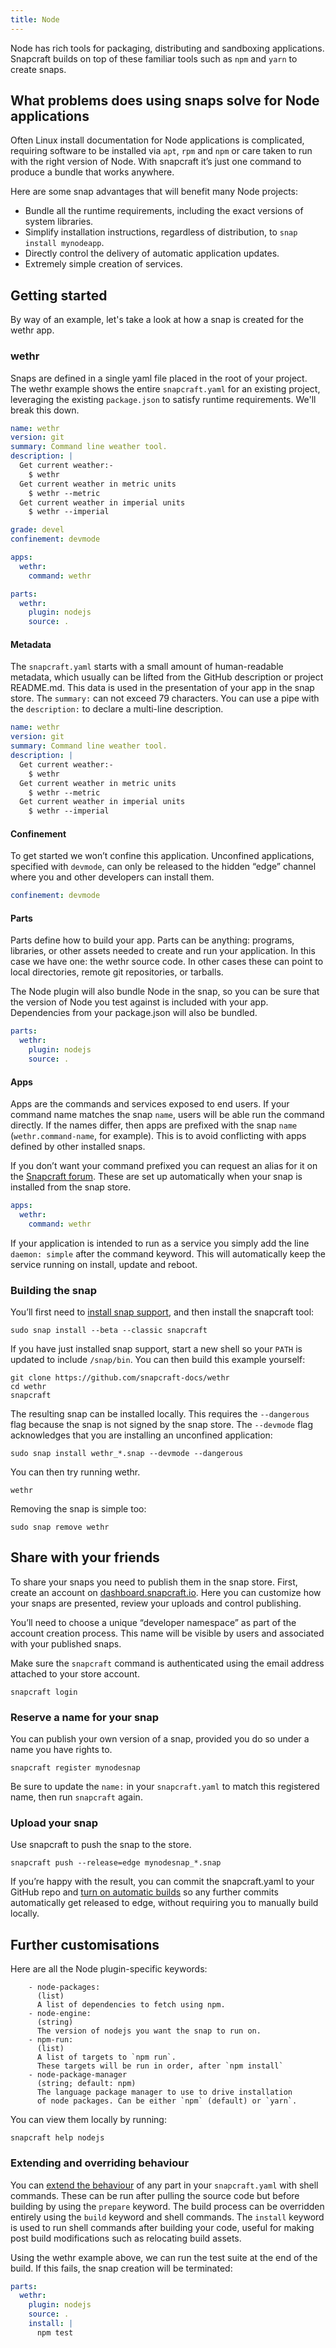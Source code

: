```yaml
---
title: Node
---
```


Node has rich tools for packaging, distributing and sandboxing applications. Snapcraft builds on top of these familiar tools such as `npm` and `yarn` to create snaps. 

## What problems does using snaps solve for Node applications

Often Linux install documentation for Node applications is complicated, requiring software to be installed via `apt`, `rpm` and `npm` or care taken to run with the right version of Node. With snapcraft it’s just one command to produce a bundle that works anywhere.

Here are some snap advantages that will benefit many Node projects:

  * Bundle all the runtime requirements, including the exact versions of system libraries.
  * Simplify installation instructions, regardless of distribution, to `snap install mynodeapp`.
  * Directly control the delivery of automatic application updates.
  * Extremely simple creation of services.

## Getting started

By way of an example, let's take a look at how a snap is created for the wethr app.

### wethr

Snaps are defined in a single yaml file placed in the root of your project. The wethr example shows the entire `snapcraft.yaml` for an existing project, leveraging the existing `package.json` to satisfy runtime requirements. We'll break this down.

```yaml
name: wethr
version: git
summary: Command line weather tool.
description: |
  Get current weather:-
    $ wethr
  Get current weather in metric units
    $ wethr --metric
  Get current weather in imperial units
    $ wethr --imperial

grade: devel
confinement: devmode

apps:
  wethr:
    command: wethr

parts:
  wethr:
    plugin: nodejs
    source: .
```

#### Metadata

The `snapcraft.yaml` starts with a small amount of human-readable metadata, which usually can be lifted from the GitHub description or project README.md. This data is used in the presentation of your app in the snap store. The `summary:` can not exceed 79 characters. You can use a pipe with the `description:` to declare a multi-line description.

```yaml
name: wethr
version: git
summary: Command line weather tool.
description: |
  Get current weather:-
    $ wethr
  Get current weather in metric units
    $ wethr --metric
  Get current weather in imperial units
    $ wethr --imperial
```

#### Confinement

To get started we won’t confine this application. Unconfined applications, specified with `devmode`, can only be released to the hidden “edge” channel where you and other developers can install them.

```yaml
confinement: devmode
```

#### Parts

Parts define how to build your app. Parts can be anything: programs, libraries, or other assets needed to create and run your application. In this case we have one: the wethr source code. In other cases these can point to local directories, remote git repositories, or tarballs.

The Node plugin will also bundle Node in the snap, so you can be sure that the version of Node you test against is included with your app. Dependencies from your package.json will also be bundled.

```yaml
parts:
  wethr:
    plugin: nodejs
    source: .
```

#### Apps

Apps are the commands and services exposed to end users. If your command name matches the snap `name`, users will be able run the command directly. If the names differ, then apps are prefixed with the snap `name` (`wethr.command-name`, for example). This is to avoid conflicting with apps defined by other installed snaps.

If you don’t want your command prefixed you can request an alias for it on the [Snapcraft forum](https://forum.snapcraft.io). These are set up automatically when your snap is installed from the snap store.

```yaml
apps:
  wethr:
    command: wethr
```

If your application is intended to run as a service you simply add the line `daemon: simple` after the command keyword. This will automatically keep the service running on install, update and reboot.

### Building the snap

You’ll first need to [install snap support](https://snapcraft.io/docs/core/install), and then install the snapcraft tool:
```
sudo snap install --beta --classic snapcraft
```

If you have just installed snap support, start a new shell so your `PATH` is updated to include `/snap/bin`. You can then build this example yourself:

```
git clone https://github.com/snapcraft-docs/wethr
cd wethr
snapcraft
```

The resulting snap can be installed locally. This requires the `--dangerous` flag because the snap is not signed by the snap store. The `--devmode` flag acknowledges that you are installing an unconfined application:

```
sudo snap install wethr_*.snap --devmode --dangerous
```

You can then try running wethr.

```
wethr
```

Removing the snap is simple too:

```
sudo snap remove wethr
```

## Share with your friends

To share your snaps you need to publish them in the snap store. First, create an account on [dashboard.snapcraft.io](https://dashboard.snapcraft.io). Here you can customize how your snaps are presented, review your uploads and control publishing.

You’ll need to choose a unique “developer namespace” as part of the account creation process. This name will be visible by users and associated with your published snaps.

Make sure the `snapcraft` command is authenticated using the email address attached to your store account.

```
snapcraft login
```

### Reserve a name for your snap

You can publish your own version of a snap, provided you do so under a name you have rights to.

```
snapcraft register mynodesnap
```

Be sure to update the `name:` in your `snapcraft.yaml` to match this registered name, then run `snapcraft` again.

### Upload your snap

Use snapcraft to push the snap to the store.

```
snapcraft push --release=edge mynodesnap_*.snap
```

If you’re happy with the result, you can commit the snapcraft.yaml to your GitHub repo and [turn on automatic builds](https://build.snapcraft.io) so any further commits automatically get released to edge, without requiring you to manually build locally.

## Further customisations

Here are all the Node plugin-specific keywords:

```
    - node-packages:
      (list)
      A list of dependencies to fetch using npm.
    - node-engine:
      (string)
      The version of nodejs you want the snap to run on.
    - npm-run:
      (list)
      A list of targets to `npm run`.
      These targets will be run in order, after `npm install`
    - node-package-manager
      (string; default: npm)
      The language package manager to use to drive installation
      of node packages. Can be either `npm` (default) or `yarn`.
```

You can view them locally by running:

```
snapcraft help nodejs
```

### Extending and overriding behaviour

You can [extend the behaviour](/docs/build-snaps/scriptlets) of any part in your `snapcraft.yaml` with shell commands. These can be run after pulling the source code but before building by using the `prepare` keyword. The build process can be overridden entirely using the `build` keyword and shell commands. The `install` keyword is used to run shell commands after building your code, useful for making post build modifications such as relocating build assets.

Using the wethr example above, we can run the test suite at the end of the build. If this fails, the snap creation will be terminated:

```yaml
parts:
  wethr:
    plugin: nodejs
    source: .
    install: |
      npm test
```

<!--
## Next steps

Congratulations, you have an app in edge ready to share with other developers.

Want to learn more? Continue on to learn how to get your app ready for a wider audience.
-->
